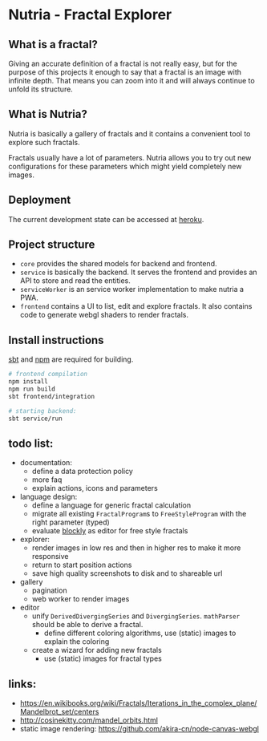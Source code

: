 # Nutria - Fractal Explorer
## What is a fractal?
Giving an accurate definition of a fractal is not really easy, but for the purpose of this projects it enough to say that a fractal is an image with infinite depth.
That means you can zoom into it and will always continue to unfold its structure.

## What is Nutria?
Nutria is basically a gallery of fractals and it contains a convenient tool to explore such fractals.

Fractals usually have a lot of parameters. Nutria allows you to try out new configurations for these parameters which might yield completely new images.

## Deployment

The current development state can be accessed at [heroku](http://nutria-explorer.herokuapp.com).

## Project structure
- `core` provides the shared models for backend and frontend.
- `service` is basically the backend. It serves the frontend and provides an API to store and read the entities.
- `serviceWorker` is an service worker implementation to make nutria a PWA.
- `frontend` contains a UI to list, edit and explore fractals. 
It also contains code to generate webgl shaders to render fractals.

## Install instructions
[sbt](http://www.scala-sbt.org/) and [npm](https://www.npmjs.com/) are required for building.

```bash
# frontend compilation
npm install
npm run build
sbt frontend/integration

# starting backend:
sbt service/run
```

## todo list:
 - documentation:
    - define a data protection policy
    - more faq
    - explain actions, icons and parameters
 - language design:
    - define a language for generic fractal calculation
    - migrate all existing `FractalProgram`s to `FreeStyleProgram` with the right parameter (typed)
    - evaluate [blockly](https://developers.google.com/blockly) as editor for free style fractals
 - explorer:
    - render images in low res and then in higher res to make it more responsive
    - return to start position actions
    - save high quality screenshots to disk and to shareable url
 - gallery
    - pagination
    - web worker to render images
 - editor
    - unify `DerivedDivergingSeries` and `DivergingSeries`. `mathParser` should be able to derive a fractal.
       - define different coloring algorithms, use (static) images to explain the coloring 
    - create a wizard for adding new fractals
       - use (static) images for fractal types
       
   
## links:
- https://en.wikibooks.org/wiki/Fractals/Iterations_in_the_complex_plane/Mandelbrot_set/centers
- http://cosinekitty.com/mandel_orbits.html
- static image rendering: https://github.com/akira-cn/node-canvas-webgl
